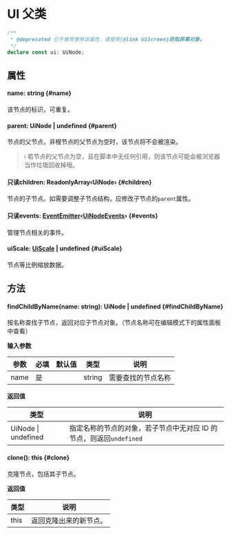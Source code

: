 <script setup>
import '/style.css'
</script>

# UI 父类

```typescript
/**
 * @deprecated 已不推荐使用该属性，请使用{@link UiScreen}获取屏幕对象。
 */
declare const ui: UiNode;
```

## 属性

#### <font id="API" />name<font id="Type">: string</font> {#name}

该节点的标识，可重复。

#### <font id="API" />parent<font id="Type">: UiNode | undefined</font> {#parent}

节点的父节点，非根节点的父节点为空时，该节点将不会被渲染。

> ℹ️ 若节点的父节点为空，且在脚本中无任何引用，则该节点可能会被浏览器当作垃圾回收掉哦。

#### <font id="API" /><font id="ReadOnly">只读</font>children<font id="Type">: ReadonlyArray‹UiNode›</font> {#children}

节点的子节点。如需要调整子节点结构，应修改子节点的`parent`属性。

#### <font id="API" /><font id="ReadOnly">只读</font>events<font id="Type">: [EventEmitter](/ClientUI/UiEvent)‹[UiNodeEvents](/ClientUI/UiRenderable#事件)›</font> {#events}

管理节点相关的事件。

#### <font id="API" />uiScale<font id="Type">: [UiScale](/ClientUI/maths/UiScale) | undefined</font> {#uiScale}

节点等比例缩放数据。

## 方法

#### <font id="API" />findChildByName(<font id="Type">name: string</font>)<font id="Type">: UiNode | undefined</font> {#findChildByName}

按名称查找子节点，返回对应子节点对象。（节点名称可在编辑模式下的属性面板中查看）

**输入参数**

| **参数** | **必填** | **默认值** | **类型** | **说明**           |
| -------- | -------- | ---------- | -------- | ------------------ |
| name     | 是       |            | string   | 需要查找的节点名称 |

**返回值**

| **类型**                | **说明**                                                            |
| ----------------------- | ------------------------------------------------------------------- |
| UiNode &#124; undefined | 指定名称的节点的对象，若子节点中无对应 ID 的节点，则返回`undefined` |

#### <font id="API" />clone()<font id="Type">: this</font> {#clone}

克隆节点，包括其子节点。

**返回值**

| **类型** | **说明**               |
| -------- | ---------------------- |
| this     | 返回克隆出来的新节点。 |
